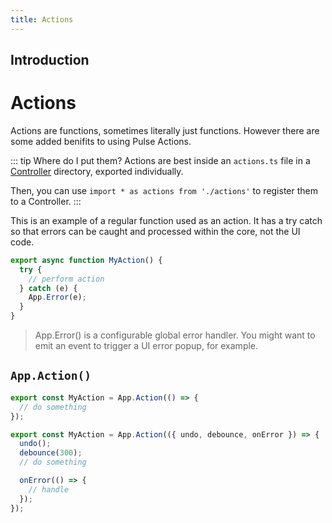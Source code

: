 ```yaml
---
title: Actions
---
```


## Introduction

# Actions

Actions are functions, sometimes literally just functions. However there are some added benifits to using Pulse Actions.

::: tip Where do I put them?
Actions are best inside an `actions.ts` file in a [Controller]() directory, exported individually.

Then, you can use `import * as actions from './actions'` to register them to a Controller.
:::

This is an example of a regular function used as an action. It has a try catch so that errors can be caught and processed within the core, not the UI code.

```js
export async function MyAction() {
  try {
    // perform action
  } catch (e) {
    App.Error(e);
  }
}
```

> App.Error() is a configurable global error handler. You might want to emit an event to trigger a UI error popup, for example.

## `App.Action()`

```js [WIP, Coming Soon]
export const MyAction = App.Action(() => {
  // do something
});
```

```js
export const MyAction = App.Action(({ undo, debounce, onError }) => {
  undo();
  debounce(300);
  // do something

  onError(() => {
    // handle
  });
});
```
